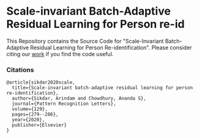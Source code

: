 # Scale-invariant Batch-Adaptive Residual Learning for Person re-id
This Repository contains the Source Code for "Scale-Invariant Batch-Adaptive Residual Learning for Person Re-identification". Please consider citing our [work](https://www.sciencedirect.com/science/article/pii/S0167865519303526) if you find the code useful.

### Citations    
    @article{sikdar2020scale,
      title={Scale-invariant batch-adaptive residual learning for person re-identification},
      author={Sikdar, Arindam and Chowdhury, Ananda S},
      journal={Pattern Recognition Letters},
      volume={129},
      pages={279--286},
      year={2020},
      publisher={Elsevier}
    }
